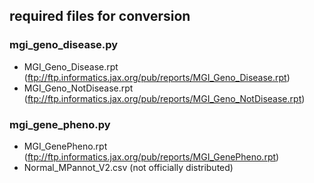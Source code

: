 ## required files for conversion

### mgi_geno_disease.py

- MGI_Geno_Disease.rpt (ftp://ftp.informatics.jax.org/pub/reports/MGI_Geno_Disease.rpt)
- MGI_Geno_NotDisease.rpt (ftp://ftp.informatics.jax.org/pub/reports/MGI_Geno_NotDisease.rpt)

### mgi_gene_pheno.py

- MGI_GenePheno.rpt (ftp://ftp.informatics.jax.org/pub/reports/MGI_GenePheno.rpt)
- Normal_MPannot_V2.csv (not officially distributed)

